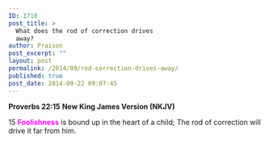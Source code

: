 ```yaml
---
ID: 1718
post_title: >
  What does the rod of correction drives
  away?
author: Praison
post_excerpt: ""
layout: post
permalink: /2014/09/rod-correction-drives-away/
published: true
post_date: 2014-09-22 09:07:45
---
```

<strong>Proverbs 22:15</strong>
<strong> New King James Version (NKJV)</strong>

15 <span style="color: #ff00ff;"><strong>Foolishness</strong> </span>is bound up in the heart of a child;
The rod of correction will drive it far from him.